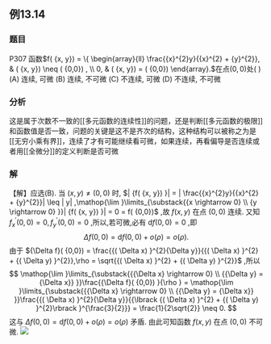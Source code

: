 ## 例13.14
### 题目
P307 函数$f( {x, y}) = \{ \begin{array}{ll} \frac{{x}^{2}y}{{x}^{2} + {y}^{2}}, & ( {x, y}) \neq ( {0,0}) , \\ 0, & ( {x, y}) = ( {0,0}) \end{array}.$在点$( {0,0})$处( )
(A) 连续, 可微 
(B) 连续, 不可微 
(C) 不连续, 可微 
(D) 不连续, 不可微
### 分析
这是属于次数不一致的[[多元函数的连续性]]的问题，还是判断[[多元函数的极限]]和函数值是否一致，问题的关键是这不是齐次的结构，这种结构可以被称之为是[[无穷小乘有界]]，连续了才有可能继续看可微，如果连续，再看偏导是否连续或者用[[全微分]]的定义判断是否可微
### 解
【解】应选(B).
当 $( {x, y}) \neq ( {0,0})$ 时, $| {f( {x, y}) }| = | \frac{{x}^{2}y}{{x}^{2} + {y}^{2}}| \leq | y| ,\mathop{\lim }\limits_{\substack{{x \rightarrow 0} \\ {y \rightarrow 0} }}| {f( {x, y}) }| = 0 = f( {0,0})$ ,故 $f( {x, y})$ 在点 $( {0,0})$ 连续.
又知 ${f}_{x}^{\prime }( {0,0}) = 0,{f}_{y}^{\prime }( {0,0}) = 0$ ,所以,若可微,必有 $\mathrm{d}f( {0,0}) = 0$ ,即
$$
{\Delta f}( {0,0}) = \mathrm{d}f( {0,0}) + o( \rho ) = o( \rho ) .
$$
由于 ${\Delta f}( {0,0}) = \frac{{( \Delta x) }^{2}{\Delta y}}{{( \Delta x) }^{2} + {( \Delta y) }^{2}},\rho = \sqrt{{( \Delta x) }^{2} + {( \Delta y) }^{2}}$ ,所以
$$
\mathop{\lim }\limits_{\substack{{{\Delta x} \rightarrow 0} \\ {{\Delta y} = {\Delta x}} }}\frac{{\Delta f}( {0,0}) }{\rho } = \mathop{\lim }\limits_{\substack{{{\Delta x} \rightarrow 0} \\ {{\Delta y} = {\Delta x}} }}\frac{{( \Delta x) }^{2}{\Delta y}}{{\lbrack {( \Delta x) }^{2} + {( \Delta y) }^{2}\rbrack }^{\frac{3}{2}}} = \frac{1}{2\sqrt{2}} \neq 0.
$$
这与 ${\Delta f}( {0,0}) = \mathrm{d}f( {0,0}) + o( \rho ) = o( \rho )$ 矛盾. 由此可知函数 $f( {x, y})$ 在点 $( {0,0})$ 不可微.
![](https://img.hwenyi.live/202410261305961.webp)
